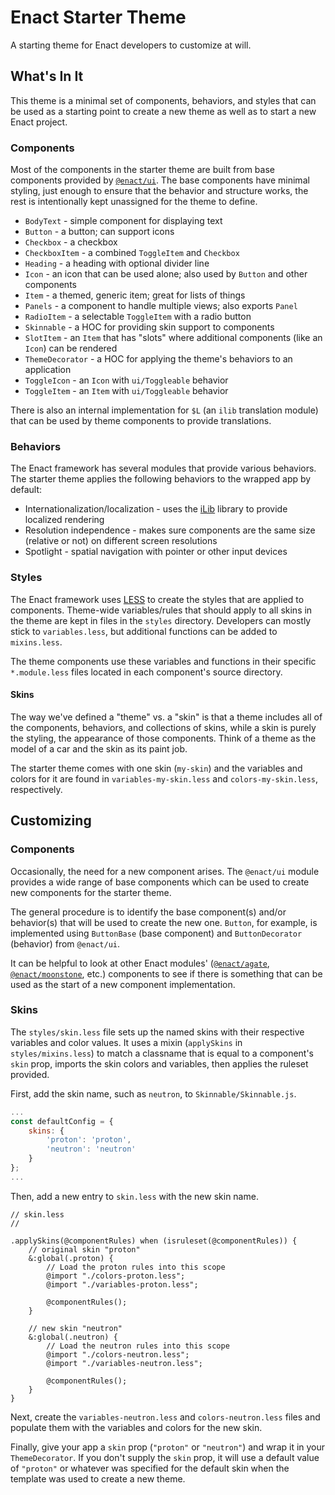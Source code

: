 # Enact Starter Theme
A starting theme for Enact developers to customize at will.

## What's In It

This theme is a minimal set of components, behaviors, and styles that can be used as a starting point to create a new theme as well as to start a new Enact project.

### Components

Most of the components in the starter theme are built from base components provided by [`@enact/ui`](https://github.com/enactjs/enact/tree/master/packages/ui).  The base components have minimal styling, just enough to ensure that the behavior and structure works, the rest is intentionally kept unassigned for the theme to define.

* `BodyText` - simple component for displaying text
* `Button` - a button; can support icons
* `Checkbox` - a checkbox
* `CheckboxItem` - a combined `ToggleItem` and `Checkbox`
* `Heading` - a heading with optional divider line
* `Icon` - an icon that can be used alone; also used by `Button` and other components
* `Item` - a themed, generic item; great for lists of things
* `Panels` - a component to handle multiple views; also exports `Panel`
* `RadioItem` - a selectable `ToggleItem` with a radio button
* `Skinnable` - a HOC for providing skin support to components
* `SlotItem` - an `Item` that has "slots" where additional components (like an `Icon`) can be rendered
* `ThemeDecorator` - a HOC for applying the theme's behaviors to an application
* `ToggleIcon` - an `Icon` with `ui/Toggleable` behavior
* `ToggleItem` - an `Item` with `ui/Toggleable` behavior

There is also an internal implementation for `$L` (an `ilib` translation module) that can be used by theme components to provide translations.

### Behaviors

The Enact framework has several modules that provide various behaviors.  The starter theme applies the following behaviors to the wrapped app by default:

* Internationalization/localization - uses the [iLib](http://github.com/iLib-js/iLib) library to provide localized rendering
* Resolution independence - makes sure components are the same size (relative or not) on different screen resolutions
* Spotlight - spatial navigation with pointer or other input devices

### Styles

The Enact framework uses [LESS](http://lesscss.org/) to create the styles that are applied to components.  Theme-wide variables/rules that should apply to all skins in the theme are kept in files in the `styles` directory.  Developers can mostly stick to `variables.less`, but additional functions can be added to `mixins.less`.

The theme components use these variables and functions in their specific `*.module.less` files located in each component's source directory.

#### Skins

The way we've defined a "theme" vs. a "skin" is that a theme includes all of the components, behaviors, and collections of skins, while a skin is purely the styling, the appearance of those components.  Think of a theme as the model of a car and the skin as its paint job.

The starter theme comes with one skin (`my-skin`) and the variables and colors for it are found in `variables-my-skin.less` and `colors-my-skin.less`, respectively.

## Customizing
 
### Components

Occasionally, the need for a new component arises.  The `@enact/ui` module provides a wide range of base components which can be used to create new components for the starter theme.

The general procedure is to identify the base component(s) and/or behavior(s) that will be used to create the new one.  `Button`, for example, is implemented using `ButtonBase` (base component) and `ButtonDecorator` (behavior) from `@enact/ui`.

It can be helpful to look at other Enact modules' ([`@enact/agate`](https://github.com/enactjs/agate), [`@enact/moonstone`](https://github.com/enactjs/enact/tree/master/packages/moonstone), etc.) components to see if there is something that can be used as the start of a new component implementation.

### Skins

The `styles/skin.less` file sets up the named skins with their respective variables and color values.  It uses a mixin (`applySkins` in `styles/mixins.less`) to match a classname that is equal to a component's `skin` prop, imports the skin colors and variables, then applies the ruleset provided.

First, add the skin name, such as `neutron`, to `Skinnable/Skinnable.js`.
```javascript
...
const defaultConfig = {
	skins: {
		'proton': 'proton',
		'neutron': 'neutron'
	}
};
...
``` 

Then, add a new entry to `skin.less` with the new skin name.
```less
// skin.less
//

.applySkins(@componentRules) when (isruleset(@componentRules)) {
	// original skin "proton"
	&:global(.proton) {
		// Load the proton rules into this scope
		@import "./colors-proton.less";
		@import "./variables-proton.less";

		@componentRules();
	}

	// new skin "neutron"
	&:global(.neutron) {
		// Load the neutron rules into this scope
		@import "./colors-neutron.less";
		@import "./variables-neutron.less";

		@componentRules();
	}
}
```

Next, create the `variables-neutron.less` and `colors-neutron.less` files and populate them with the variables and colors for the new skin.

Finally, give your app a `skin` prop (`"proton"` or `"neutron"`) and wrap it in your `ThemeDecorator`.  If you don't supply the `skin` prop, it will use a default value of `"proton"` or whatever was specified for the default skin when the template was used to create a new theme.

